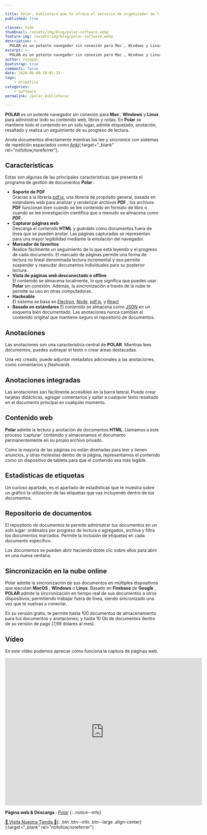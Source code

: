 ```yaml
---

title: Polar, biblioteca que te ofrece el servicio de organizador de libros y páginas
published: true

classes: hide
thumbnail: /assets/img/blog/polar-software.webp
feature-img: /assets/img/blog/polar-software.webp
description: >-
  POLAR es un potente navegador sin conexión para Mac , Windows y Linux para administrar todo su contenido web, libros y notas. En Polar se mantiene todo el contenido en un solo lugar, admite etiquetado, anotación, resaltado y realiza un seguimiento de su progreso de lectura.
excerpt: >-
  POLAR es un potente navegador sin conexión para Mac , Windows y Linux para administrar todo su contenido web, libros y notas. En Polar se mantiene todo el contenido en un solo lugar, admite etiquetado, anotación, resaltado y realiza un seguimiento de su progreso de lectura.
author: rosepac
bootstrap: true
comments: false
date: 2020-06-08 10:01:33
tags:
    - Ofimática
categories:
    - Software
permalink: /polar-biblioteca/

---
```


**POLAR** es un potente navegador sin conexión para **Mac** , **Windows** y **Linux** para administrar todo su contenido web, libros y notas. En **Polar** se mantiene todo el contenido en un solo lugar, admite etiquetado, anotación, resaltado y realiza un seguimiento de su progreso de lectura.

Anote documentos directamente mientras los lee y sincronice con sistemas de repetición espaciados como [Anki](https://ankiweb.net){:target="_blank" rel="nofollow,noreferrer"}.

## Características

Estas son algunas de las principales características que presenta el programa de gestión de documentos **Polar** :

- **Soporte de PDF**  
Gracias a la librería [pdf.js](https://kutt.it/pdfjs), una librería de propósito general, basada en estándares web para analizar y renderizar archivos **PDF** , los archivos **PDF** funcionan bien cuando se lee contenido en formato de libro o cuando se lee investigación científica que a menudo se almacena como **PDF**.
- **Capturar páginas web**  
Descarga el contenido **HTML** y guárdalo como documentos fuera de línea que se pueden anotar. Las páginas capturadas se representan para una mayor legibilidad mediante la emulación del navegador.
- **Marcador de favoritos**  
Realice fácilmente un seguimiento de lo que está leyendo y el progreso de cada documento. El marcado de páginas permite una forma de lectura no lineal denominada lectura incremental y eso permite suspender y reanudar documentos individuales para su posterior lectura.
- **Vista de páginas web desconectado o offline**  
El contenido se almacena localmente, lo que significa que puedes usar **Polar** sin conexión. Además, la sincronización a través de la nube te permite su uso en otras computadoras.
- **Hackeable**  
El sistema se basa en [Electron](https://kutt.it/electron), [Node](https://kutt.it/nodejs), [pdf.js](https://kutt.it/pdfjs), y [React](https://kutt.it/reactrosepac)
- **Basado en estándares** 
El contenido se almacena como [JSON](https://kutt.it/json) en un esquema bien documentado. Las anotaciones nunca cambian el contenido original que mantiene seguro el repositorio de documentos.

## Anotaciones

Las anotaciones son una característica central de **POLAR**. Mientras lees documentos, puedes subrayar el texto o crear áreas destacadas.

Una vez creado, puede adjuntar metadatos adicionales a las anotaciones, como comentarios y _flashcards_.

## Anotaciones integradas

Las anotaciones son fácilmente accesibles en la barra lateral. Puede crear tarjetas didácticas, agregar comentarios y saltar a cualquier texto resaltado en el documento principal en cualquier momento.

## Contenido web

**Polar** admite la lectura y anotación de documentos **HTML**. Llamamos a este proceso ‘capturar’ contenido y almacenamos el documento permanentemente en su propio archivo privado.

Como la mayoría de las páginas no están diseñadas para leer y tienen anuncios, y otras molestias dentro de la página, representamos el contenido como un dispositivo de tableta para que el contenido sea más legible.

## Estadísticas de etiquetas

Un curioso apartado, es el apartado de estadísticas que te muestra sobre un gráfico la utilización de las etiquetas que vas incluyendo dentro de tus documentos.

## Repositorio de documentos

El repositorio de documentos te permite administrar tus documentos en un solo lugar: ordénalos por progreso de lectura o agregados, archiva y filtra los documentos marcados. Permite la inclusión de etiquetas en cada documento específico.

Los documentos se pueden abrir haciendo doble clic sobre ellos para abrir en una nueva ventana.

## Sincronización en la nube online

Polar admite la sincronización de sus documentos en múltiples dispositivos que ejecutan **MacOS** , **Windows** o **Linux**. Basado en **Firebase** de **Google** , **POLAR** admite la sincronización en tiempo real de sus documentos a otros dispositivos; permitiendo trabajar fuera de linea, siendo sincronizado una vez que te vuelvas a conectar.

En su versión gratis, te permite hasta 100 documentos de almacenamiento para tus documentos y anotaciones; y hasta 10 Gb de documentos dentro de su versión de pago (7,99 dólares al mes).

## Vídeo

En este vídeo podemos apreciar cómo funciona la captura de páginas web.

<iframe width="640" height="480" src="https://www.youtube.com/embed/wx2gRb695yo?feature=oembed" frameborder="0" allow="accelerometer; autoplay; encrypted-media; gyroscope; picture-in-picture" allowfullscreen></iframe>

**Página web & Descarga** : _[Polar](https://getpolarized.io/)_
{: .notice--info}

[🎁 Visita Nuestra Tienda 🎁](https://www.amazon.es/shop/cibercursos){: .btn .btn--info .btn--large .align-center}{:target="_blank" rel="nofollow,noreferrer"}